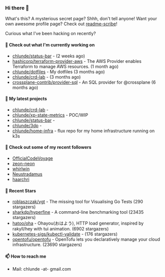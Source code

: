 ### Hi there 👋

What's this? A mysterious secret page? Shhh, don't tell anyone!
Want your own awesome profile page? Check out [readme-scribe](https://github.com/muesli/readme-scribe)!

Curious what I've been hacking on recently?

#### 👷 Check out what I'm currently working on

- [chlunde/status-bar](https://github.com/chlunde/status-bar) -  (2 weeks ago)
- [hashicorp/terraform-provider-aws](https://github.com/hashicorp/terraform-provider-aws) - The AWS Provider enables Terraform to manage AWS resources. (1 month ago)
- [chlunde/dotfiles](https://github.com/chlunde/dotfiles) - My dotfiles (3 months ago)
- [chlunde/crd-lab](https://github.com/chlunde/crd-lab) -  (3 months ago)
- [crossplane-contrib/provider-sql](https://github.com/crossplane-contrib/provider-sql) - An SQL provider for @crossplane (6 months ago)

#### 🌱 My latest projects

- [chlunde/crd-lab](https://github.com/chlunde/crd-lab) - 
- [chlunde/xp-state-metrics](https://github.com/chlunde/xp-state-metrics) - POC/WIP
- [chlunde/status-bar](https://github.com/chlunde/status-bar) - 
- [chlunde/3dp](https://github.com/chlunde/3dp) - 
- [chlunde/home-infra](https://github.com/chlunde/home-infra) - flux repo for my home infrastructure running on k3s 



#### 👯 Check out some of my recent followers

- [OfficialCodeVoyage](https://github.com/OfficialCodeVoyage)
- [zeon-neon](https://github.com/zeon-neon)
- [whirlwin](https://github.com/whirlwin)
- [Neustradamus](https://github.com/Neustradamus)
- [haarchri](https://github.com/haarchri)

#### 🌟 Recent Stars

- [roblaszczak/vgt](https://github.com/roblaszczak/vgt) - The missing tool for Visualising Go Tests (290 stargazers)
- [sharkdp/hyperfine](https://github.com/sharkdp/hyperfine) - A command-line benchmarking tool (23435 stargazers)
- [hatoo/oha](https://github.com/hatoo/oha) - Ohayou(おはよう), HTTP load generator, inspired by rakyll/hey with tui animation. (6902 stargazers)
- [kubernetes-sigs/kubectl-validate](https://github.com/kubernetes-sigs/kubectl-validate) -  (176 stargazers)
- [opentofu/opentofu](https://github.com/opentofu/opentofu) - OpenTofu lets you declaratively manage your cloud infrastructure. (23690 stargazers)

#### 📫 How to reach me

- Mail: chlunde -at- gmail.com
